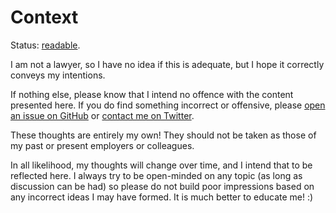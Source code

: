 # Context

Status: [readable](../status/).

I am not a lawyer, so I have no idea if this is adequate, but I hope it
correctly conveys my intentions.

If nothing else, please know that I intend no offence with the content
presented here.
If you do find something incorrect or offensive, please
[open an issue on GitHub](https://github.com/MattMS/thoughts.mattms.info/issues)
or [contact me on Twitter](https://twitter.com/MattMS).

These thoughts are entirely my own!
They should not be taken as those of my past or present employers or
colleagues.

In all likelihood, my thoughts will change over time, and I intend that
to be reflected here.
I always try to be open-minded on any topic (as long as discussion can
be had) so please do not build poor impressions based on any incorrect
ideas I may have formed.
It is much better to educate me! :)
